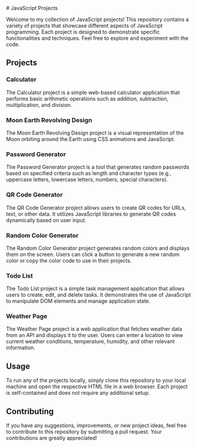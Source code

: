 <div>
# JavaScript Projects

Welcome to my collection of JavaScript projects! This repository contains a variety of projects that showcase different aspects of JavaScript programming. Each project is designed to demonstrate specific functionalities and techniques. Feel free to explore and experiment with the code.

## Projects
### Calculator
The Calculator project is a simple web-based calculator application that performs basic arithmetic operations such as addition, subtraction, multiplication, and division.


### Moon Earth Revolving Design
The Moon Earth Revolving Design project is a visual representation of the Moon orbiting around the Earth using CSS animations and JavaScript.


### Password Generator
The Password Generator project is a tool that generates random passwords based on specified criteria such as length and character types (e.g., uppercase letters, lowercase letters, numbers, special characters).


### QR Code Generator
The QR Code Generator project allows users to create QR codes for URLs, text, or other data. It utilizes JavaScript libraries to generate QR codes dynamically based on user input.


### Random Color Generator
The Random Color Generator project generates random colors and displays them on the screen. Users can click a button to generate a new random color or copy the color code to use in their projects.


### Todo List
The Todo List project is a simple task management application that allows users to create, edit, and delete tasks. It demonstrates the use of JavaScript to manipulate DOM elements and manage application state.


### Weather Page
The Weather Page project is a web application that fetches weather data from an API and displays it to the user. Users can enter a location to view current weather conditions, temperature, humidity, and other relevant information.


## Usage
To run any of the projects locally, simply clone this repository to your local machine and open the respective HTML file in a web browser. Each project is self-contained and does not require any additional setup.


## Contributing
If you have any suggestions, improvements, or new project ideas, feel free to contribute to this repository by submitting a pull request. Your contributions are greatly appreciated!


